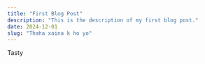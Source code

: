 ```yaml
---
title: "First Blog Post"
description: "This is the description of my first blog post."
date: 2024-12-01
slug: "Thaha xaina k ho yo"
---
```

Tasty